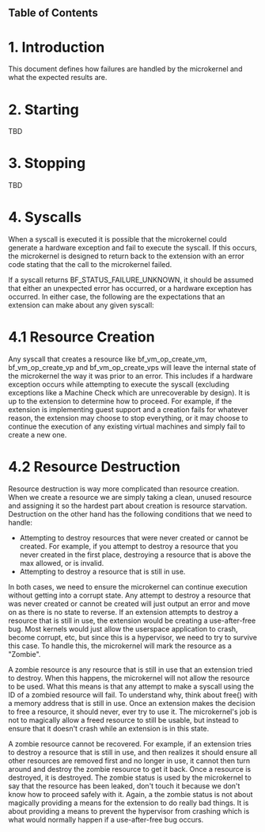 ## Table of Contents <!-- omit in toc -->

# 1. Introduction

This document defines how failures are handled by the microkernel and what the expected results are.

# 2. Starting

TBD

# 3. Stopping

TBD

# 4. Syscalls

When a syscall is executed it is possible that the microkernel could generate a hardware exception and fail to execute the syscall. If this occurs, the microkernel is designed to return back to the extension with an error code stating that the call to the microkernel failed.

If a syscall returns BF_STATUS_FAILURE_UNKNOWN, it should be assumed that either an unexpected error has occurred, or a hardware exception has occurred. In either case, the following are the expectations that an extension can make about any given syscall:

# 4.1 Resource Creation

Any syscall that creates a resource like bf_vm_op_create_vm, bf_vm_op_create_vp and bf_vm_op_create_vps will leave the internal state of the microkernel the way it was prior to an error. This includes if a hardware exception occurs while attempting to execute the syscall (excluding exceptions like a Machine Check which are unrecoverable by design). It is up to the extension to determine how to proceed. For example, if the extension is implementing guest support and a creation fails for whatever reason, the extension may choose to stop everything, or it may choose to continue the execution of any existing virtual machines and simply fail to create a new one.

# 4.2 Resource Destruction

Resource destruction is way more complicated than resource creation. When we create a resource we are simply taking a clean, unused resource and assigning it so the hardest part about creation is resource starvation. Destruction on the other hand has the following conditions that we need to handle:
- Attempting to destroy resources that were never created or cannot be created. For example, if you attempt to destroy a resource that you never created in the first place, destroying a resource that is above the max allowed, or is invalid.
- Attempting to destroy a resource that is still in use.

In both cases, we need to ensure the microkernel can continue execution without getting into a corrupt state. Any attempt to destroy a resource that was never created or cannot be created will just output an error and move on as there is no state to reverse. If an extension attempts to destroy a resource that is still in use, the extension would be creating a use-after-free bug. Most kernels would just allow the userspace application to crash, become corrupt, etc, but since this is a hypervisor, we need to try to survive this case. To handle this, the microkernel will mark the resource as a "Zombie".

A zombie resource is any resource that is still in use that an extension tried to destroy. When this happens, the microkernel will not allow the resource to be used. What this means is that any attempt to make a syscall using the ID of a zombied resource will fail. To understand why, think about free() with a memory address that is still in use. Once an extension makes the decision to free a resource, it should never, ever try to use it. The microkernel's job is not to magically allow a freed resource to still be usable, but instead to ensure that it doesn't crash while an extension is in this state.

A zombie resource cannot be recovered. For example, if an extension tries to destroy a resource that is still in use, and then realizes it should ensure all other resources are removed first and no longer in use, it cannot then turn around and destroy the zombie resource to get it back. Once a resource is destroyed, it is destroyed. The zombie status is used by the microkernel to say that the resource has been leaked, don't touch it because we don't know how to proceed safely with it. Again, a the zombie status is not about magically providing a means for the extension to do really bad things. It is about providing a means to prevent the hypervisor from crashing which is what would normally happen if a use-after-free bug occurs.

